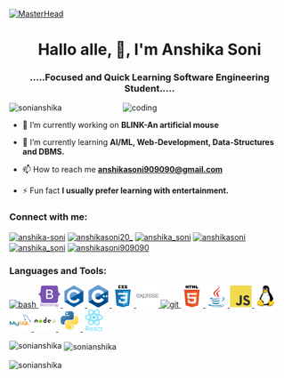 [![MasterHead](https://static01.nyt.com/images/2020/01/01/business/01Techfix-print/01Techfix-print-superJumbo.gif)](https://rishavchanda.io)


<h1 align="center">Hallo alle, 👋, I'm Anshika Soni</h1>
<h3 align="center">.....Focused and Quick Learning Software Engineering Student.....</h3>

<img align=right alt=coding width="300" src="https://cdnb.artstation.com/p/assets/images/images/007/854/263/original/rothana-chhourm-ezgif-com-resize-4.gif?1508943159">
<p align="left"> <img src="https://komarev.com/ghpvc/?username=sonianshika&label=Profile%20views&color=0e75b6&style=flat" alt="sonianshika" /> </p>

- 🔭 I’m currently working on **BLINK-An artificial mouse**

- 🌱 I’m currently learning **AI/ML, Web-Development, Data-Structures and DBMS.**

- 📫 How to reach me **anshikasoni909090@gmail.com**

- ⚡ Fun fact **I usually prefer learning with entertainment.**

<h3 align="left">Connect with me:</h3>
<p align="left">
<a href="https://linkedin.com/in/anshika-soni" target="blank"><img align="center" src="https://raw.githubusercontent.com/rahuldkjain/github-profile-readme-generator/master/src/images/icons/Social/linked-in-alt.svg" alt="anshika-soni" height="30" width="40" /></a>
<a href="https://instagram.com/anshikasoni20_" target="blank"><img align="center" src="https://raw.githubusercontent.com/rahuldkjain/github-profile-readme-generator/master/src/images/icons/Social/instagram.svg" alt="anshikasoni20_" height="30" width="40" /></a>
<a href="https://www.codechef.com/users/anshika_soni" target="blank"><img align="center" src="https://cdn.jsdelivr.net/npm/simple-icons@3.1.0/icons/codechef.svg" alt="anshika_soni" height="30" width="40" /></a>
<a href="https://www.hackerrank.com/anshikasoni" target="blank"><img align="center" src="https://raw.githubusercontent.com/rahuldkjain/github-profile-readme-generator/master/src/images/icons/Social/hackerrank.svg" alt="anshikasoni" height="30" width="40" /></a>
<a href="https://www.leetcode.com/anshika_soni" target="blank"><img align="center" src="https://raw.githubusercontent.com/rahuldkjain/github-profile-readme-generator/master/src/images/icons/Social/leet-code.svg" alt="anshika_soni" height="30" width="40" /></a>
<a href="https://auth.geeksforgeeks.org/user/anshikasoni909090" target="blank"><img align="center" src="https://raw.githubusercontent.com/rahuldkjain/github-profile-readme-generator/master/src/images/icons/Social/geeks-for-geeks.svg" alt="anshikasoni909090" height="30" width="40" /></a>
</p>

<h3 align="left">Languages and Tools:</h3>
<p align="left"> <a href="https://www.gnu.org/software/bash/" target="_blank" rel="noreferrer"> <img src="https://www.vectorlogo.zone/logos/gnu_bash/gnu_bash-icon.svg" alt="bash" width="40" height="40"/> </a> <a href="https://getbootstrap.com" target="_blank" rel="noreferrer"> <img src="https://raw.githubusercontent.com/devicons/devicon/master/icons/bootstrap/bootstrap-plain-wordmark.svg" alt="bootstrap" width="40" height="40"/> </a> <a href="https://www.cprogramming.com/" target="_blank" rel="noreferrer"> <img src="https://raw.githubusercontent.com/devicons/devicon/master/icons/c/c-original.svg" alt="c" width="40" height="40"/> </a> <a href="https://www.w3schools.com/cpp/" target="_blank" rel="noreferrer"> <img src="https://raw.githubusercontent.com/devicons/devicon/master/icons/cplusplus/cplusplus-original.svg" alt="cplusplus" width="40" height="40"/> </a> <a href="https://www.w3schools.com/css/" target="_blank" rel="noreferrer"> <img src="https://raw.githubusercontent.com/devicons/devicon/master/icons/css3/css3-original-wordmark.svg" alt="css3" width="40" height="40"/> </a> <a href="https://expressjs.com" target="_blank" rel="noreferrer"> <img src="https://raw.githubusercontent.com/devicons/devicon/master/icons/express/express-original-wordmark.svg" alt="express" width="40" height="40"/> </a> <a href="https://git-scm.com/" target="_blank" rel="noreferrer"> <img src="https://www.vectorlogo.zone/logos/git-scm/git-scm-icon.svg" alt="git" width="40" height="40"/> </a> <a href="https://www.w3.org/html/" target="_blank" rel="noreferrer"> <img src="https://raw.githubusercontent.com/devicons/devicon/master/icons/html5/html5-original-wordmark.svg" alt="html5" width="40" height="40"/> </a> <a href="https://www.java.com" target="_blank" rel="noreferrer"> <img src="https://raw.githubusercontent.com/devicons/devicon/master/icons/java/java-original.svg" alt="java" width="40" height="40"/> </a> <a href="https://developer.mozilla.org/en-US/docs/Web/JavaScript" target="_blank" rel="noreferrer"> <img src="https://raw.githubusercontent.com/devicons/devicon/master/icons/javascript/javascript-original.svg" alt="javascript" width="40" height="40"/> </a> <a href="https://www.linux.org/" target="_blank" rel="noreferrer"> <img src="https://raw.githubusercontent.com/devicons/devicon/master/icons/linux/linux-original.svg" alt="linux" width="40" height="40"/> </a> <a href="https://www.mysql.com/" target="_blank" rel="noreferrer"> <img src="https://raw.githubusercontent.com/devicons/devicon/master/icons/mysql/mysql-original-wordmark.svg" alt="mysql" width="40" height="40"/> </a> <a href="https://nodejs.org" target="_blank" rel="noreferrer"> <img src="https://raw.githubusercontent.com/devicons/devicon/master/icons/nodejs/nodejs-original-wordmark.svg" alt="nodejs" width="40" height="40"/> </a> <a href="https://www.python.org" target="_blank" rel="noreferrer"> <img src="https://raw.githubusercontent.com/devicons/devicon/master/icons/python/python-original.svg" alt="python" width="40" height="40"/> </a> <a href="https://reactjs.org/" target="_blank" rel="noreferrer"> <img src="https://raw.githubusercontent.com/devicons/devicon/master/icons/react/react-original-wordmark.svg" alt="react" width="40" height="40"/> </a> </p>

<p><img align="left" src="https://github-readme-stats.vercel.app/api/top-langs?username=sonianshika&show_icons=true&locale=en&layout=compact" alt="sonianshika" /></p>

<p>&nbsp;<img align="center" src="https://github-readme-stats.vercel.app/api?username=sonianshika&show_icons=true&locale=en" alt="sonianshika" /></p>

<p><img align="center" src="https://github-readme-streak-stats.herokuapp.com/?user=sonianshika&" alt="sonianshika" /></p>
